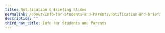 ```yaml
---
title: Notification & Briefing Slides
permalink: /about/Info-for-Students-and-Parents/notification-and-briefing-slides/
description: ""
third_nav_title: Info for Students and Parents
---
```


